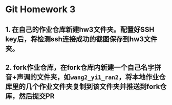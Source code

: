 # Git Homework 3



## 1. 在自己的作业仓库新建hw3文件夹。配置好SSH key后，将检测ssh连接成功的截图保存到hw3文件夹。



## 2. fork作业仓库，在fork仓库内新建一个自己名字拼音+声调的文件夹，如`wang2_yi1_ran2`，将本地作业仓库里的几个作业文件夹复制到该文件夹并推送到fork仓库，然后提交PR

